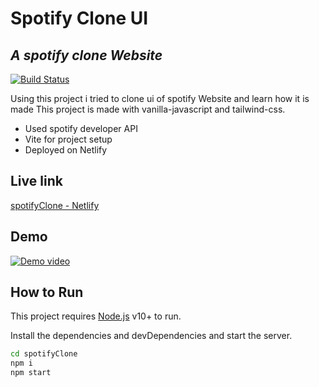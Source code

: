 # Spotify Clone UI
## _A spotify clone Website_


[![Build Status](https://travis-ci.org/joemccann/dillinger.svg?branch=master)](https://travis-ci.org/joemccann/dillinger)

Using this project i tried to clone ui of spotify Website and learn how it is made
This project is made with vanilla-javascript and tailwind-css.

- Used spotify developer API 
- Vite for project setup
- Deployed on Netlify

## Live link
[spotifyClone - Netlify](https://spotifyclone-project.netlify.app/)

## Demo
[![Demo video]({image-url})]({https://youtu.be/W1JEkWwEHDY} "Spotify Clone Demo")

## How to Run

This project requires [Node.js](https://nodejs.org/) v10+ to run.

Install the dependencies and devDependencies and start the server.

```sh
cd spotifyClone
npm i
npm start
```
